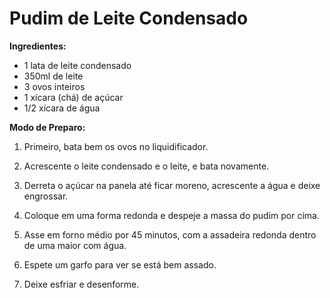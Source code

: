 # **Pudim de Leite Condensado** #



**Ingredientes:**

- 1 lata de leite condensado
- 350ml de leite
- 3 ovos inteiros
- 1 xícara (chá) de açúcar
- 1/2 xícara de água



**Modo de Preparo:**

1. Primeiro, bata bem os ovos no liquidificador.

2. Acrescente o leite condensado e o leite, e bata novamente.
3. Derreta o açúcar na panela até ficar moreno, acrescente a água e deixe engrossar.

4. Coloque em uma forma redonda e despeje a massa do pudim por cima.
5. Asse em forno médio por 45 minutos, com a assadeira redonda dentro de uma maior com água.
6. Espete um garfo para ver se está bem assado.
7. Deixe esfriar e desenforme.